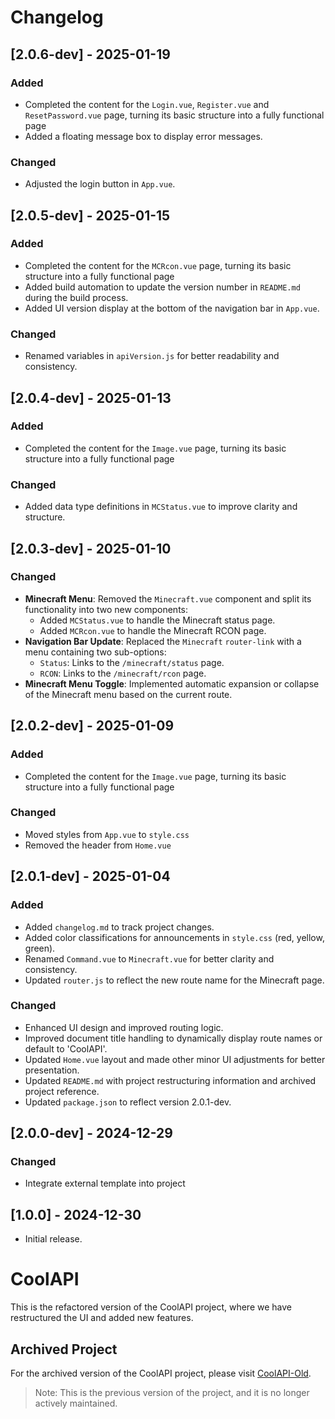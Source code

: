 # Changelog

## [2.0.6-dev] - 2025-01-19
### Added
- Completed the content for the `Login.vue`, `Register.vue` and `ResetPassword.vue` page, turning its basic structure into a fully functional page
- Added a floating message box to display error messages.

### Changed
- Adjusted the login button in `App.vue`.


## [2.0.5-dev] - 2025-01-15  
### Added
- Completed the content for the `MCRcon.vue` page, turning its basic structure into a fully functional page
- Added build automation to update the version number in `README.md` during the build process.
- Added UI version display at the bottom of the navigation bar in `App.vue`.

### Changed
- Renamed variables in `apiVersion.js` for better readability and consistency.


## [2.0.4-dev] - 2025-01-13
### Added
- Completed the content for the `Image.vue` page, turning its basic structure into a fully functional page

### Changed
- Added data type definitions in `MCStatus.vue` to improve clarity and structure.


## [2.0.3-dev] - 2025-01-10
### Changed
- **Minecraft Menu**: Removed the `Minecraft.vue` component and split its functionality into two new components:
  - Added `MCStatus.vue` to handle the Minecraft status page.
  - Added `MCRcon.vue` to handle the Minecraft RCON page.
- **Navigation Bar Update**: Replaced the `Minecraft` `router-link` with a menu containing two sub-options:
  - `Status`: Links to the `/minecraft/status` page.
  - `RCON`: Links to the `/minecraft/rcon` page.
- **Minecraft Menu Toggle**: Implemented automatic expansion or collapse of the Minecraft menu based on the current route.


## [2.0.2-dev] - 2025-01-09
### Added
- Completed the content for the `Image.vue` page, turning its basic structure into a fully functional page

### Changed
- Moved styles from `App.vue` to `style.css`
- Removed the header from `Home.vue`


## [2.0.1-dev] - 2025-01-04
### Added
- Added `changelog.md` to track project changes.
- Added color classifications for announcements in `style.css` (red, yellow, green).
- Renamed `Command.vue` to `Minecraft.vue` for better clarity and consistency.
- Updated `router.js` to reflect the new route name for the Minecraft page.

### Changed
- Enhanced UI design and improved routing logic.
- Improved document title handling to dynamically display route names or default to 'CoolAPI'.
- Updated `Home.vue` layout and made other minor UI adjustments for better presentation.
- Updated `README.md` with project restructuring information and archived project reference.
- Updated `package.json` to reflect version 2.0.1-dev.


## [2.0.0-dev] - 2024-12-29
### Changed
- Integrate external template into project


## [1.0.0] - 2024-12-30
- Initial release.


# CoolAPI

This is the refactored version of the CoolAPI project, where we have restructured the UI and added new features.

## Archived Project

For the archived version of the CoolAPI project, please visit [CoolAPI-Old](https://github.com/redbean0721/CoolAPI-archive).

> Note: This is the previous version of the project, and it is no longer actively maintained.
